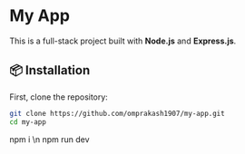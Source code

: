 # My App

This is a full-stack project built with **Node.js** and **Express.js**.

## 📦 Installation

First, clone the repository:

```bash
git clone https://github.com/omprakash1907/my-app.git
cd my-app

```
npm i \n
npm run dev
